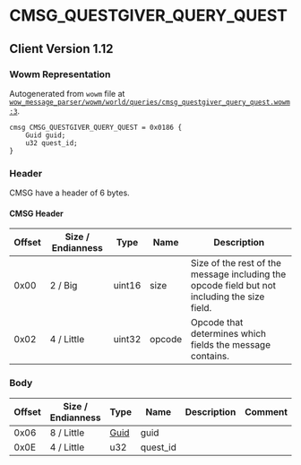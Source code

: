 # CMSG_QUESTGIVER_QUERY_QUEST

## Client Version 1.12

### Wowm Representation

Autogenerated from `wowm` file at [`wow_message_parser/wowm/world/queries/cmsg_questgiver_query_quest.wowm:3`](https://github.com/gtker/wow_messages/tree/main/wow_message_parser/wowm/world/queries/cmsg_questgiver_query_quest.wowm#L3).
```rust,ignore
cmsg CMSG_QUESTGIVER_QUERY_QUEST = 0x0186 {
    Guid guid;
    u32 quest_id;
}
```
### Header

CMSG have a header of 6 bytes.

#### CMSG Header

| Offset | Size / Endianness | Type   | Name   | Description |
| ------ | ----------------- | ------ | ------ | ----------- |
| 0x00   | 2 / Big           | uint16 | size   | Size of the rest of the message including the opcode field but not including the size field.|
| 0x02   | 4 / Little        | uint32 | opcode | Opcode that determines which fields the message contains.|

### Body

| Offset | Size / Endianness | Type | Name | Description | Comment |
| ------ | ----------------- | ---- | ---- | ----------- | ------- |
| 0x06 | 8 / Little | [Guid](../spec/packed-guid.md) | guid |  |  |
| 0x0E | 4 / Little | u32 | quest_id |  |  |

